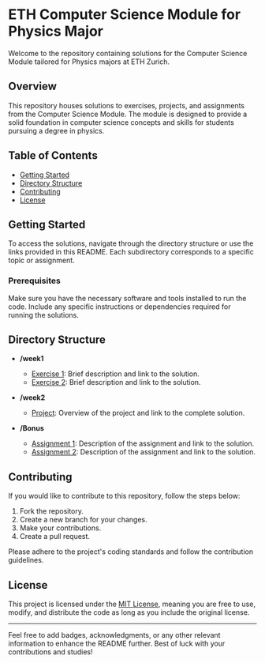 # ETH Computer Science Module for Physics Major

Welcome to the repository containing solutions for the Computer Science Module tailored for Physics majors at ETH Zurich.

## Overview

This repository houses solutions to exercises, projects, and assignments from the Computer Science Module. The module is designed to provide a solid foundation in computer science concepts and skills for students pursuing a degree in physics.

## Table of Contents

- [Getting Started](#getting-started)
- [Directory Structure](#directory-structure)
- [Contributing](#contributing)
- [License](#license)

## Getting Started

To access the solutions, navigate through the directory structure or use the links provided in this README. Each subdirectory corresponds to a specific topic or assignment.

### Prerequisites

Make sure you have the necessary software and tools installed to run the code. Include any specific instructions or dependencies required for running the solutions.

## Directory Structure

- **/week1**
  - [Exercise 1](https://github.com/YongYong01/ComputerScienceETH/blob/main/Exercise1-Task1-HelloWorld.cpp): Brief description and link to the solution.
  - [Exercise 2](week1/exercise2/): Brief description and link to the solution.

- **/week2**
  - [Project](week2/project/): Overview of the project and link to the complete solution.

- **/Bonus**
  - [Assignment 1](assignments/assignment1/): Description of the assignment and link to the solution.
  - [Assignment 2](assignments/assignment2/): Description of the assignment and link to the solution.


## Contributing

If you would like to contribute to this repository, follow the steps below:

1. Fork the repository.
2. Create a new branch for your changes.
3. Make your contributions.
4. Create a pull request.

Please adhere to the project's coding standards and follow the contribution guidelines.

## License

This project is licensed under the [MIT License](LICENSE), meaning you are free to use, modify, and distribute the code as long as you include the original license.

---

Feel free to add badges, acknowledgments, or any other relevant information to enhance the README further. Best of luck with your contributions and studies!
